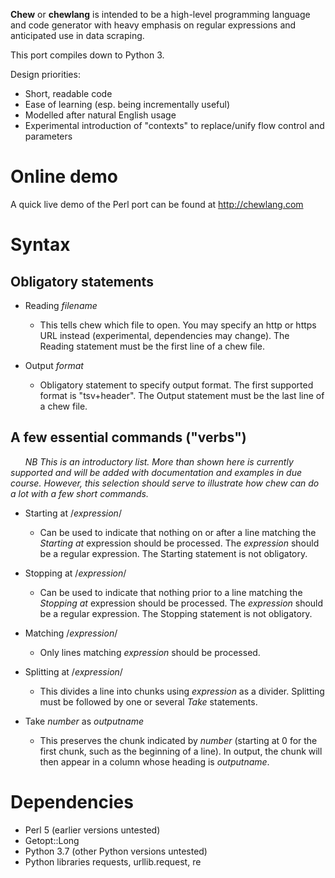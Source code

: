 **Chew** or **chewlang** is intended to be a high-level programming language and code generator with heavy emphasis on regular expressions and anticipated use in data scraping.

This port compiles down to Python 3.

Design priorities:
* Short, readable code
* Ease of learning (esp. being incrementally useful)
* Modelled after natural English usage
* Experimental introduction of "contexts" to replace/unify flow control and parameters

# Online demo
A quick live demo of the Perl port can be found at http://chewlang.com

# Syntax
## Obligatory statements
* Reading *filename*
  * This tells chew which file to open. You may specify an http or https URL instead (experimental, dependencies may change). The Reading statement must be the first line of a chew file.

* Output *format*
  * Obligatory statement to specify output format. The first supported format is "tsv+header". The Output statement must be the last line of a chew file.

## A few essential commands ("verbs")
&nbsp;&nbsp;&nbsp;&nbsp;&nbsp;&nbsp;*NB This is an introductory list. More than shown here is currently supported and will be added with documentation and examples in due course. However, this selection should serve to illustrate how chew can do a lot with a few short commands.*

* Starting at /*expression*/
  * Can be used to indicate that nothing on or after a line matching the *Starting at* expression should be processed. The *expression* should be a regular expression. The Starting statement is not obligatory.

* Stopping at /*expression*/
  * Can be used to indicate that nothing prior to a line matching the *Stopping at* expression should be processed. The *expression* should be a regular expression. The Stopping statement is not obligatory.

* Matching /*expression*/
  * Only lines matching *expression* should be processed.

* Splitting at /*expression*/
  * This divides a line into chunks using *expression* as a divider. Splitting must be followed by one or several *Take* statements.

* Take *number* as *outputname*
  * This preserves the chunk indicated by *number* (starting at 0 for the first chunk, such as the beginning of a line). In output, the chunk will then appear in a column whose heading is *outputname*.

[//]: # (&nbsp;&nbsp;&nbsp;&nbsp;&nbsp;&nbsp;)

# Dependencies
* Perl 5 (earlier versions untested)
* Getopt::Long
* Python 3.7 (other Python versions untested)
* Python libraries requests, urllib.request, re
